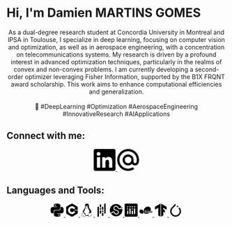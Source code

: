 # Hi, I'm Damien MARTINS GOMES

<p align="center">
  As a dual-degree research student at Concordia University in Montreal and IPSA in Toulouse, I specialize in deep learning, focusing on computer vision and optimization, as well as in aerospace engineering, with a concentration on telecommunications systems. My research is driven by a profound interest in advanced optimization techniques, particularly in the realms of convex and non-convex problems. I am currently developing a second-order optimizer leveraging Fisher Information, supported by the B1X FRQNT award scholarship. This work aims to enhance computational efficiencies and generalization.
  <br><br>
  🚀 #DeepLearning #Optimization #AerospaceEngineering #InnovativeResearch #AIApplications
</p>

## Connect with me:
<p align="center">
  <a href="https://www.linkedin.com/in/damien-martins-gomes/">
    <img src="images/linkedin.svg" alt="LinkedIn" width="50" height="50">
  </a>
  <a href="mailto:damien.martinsgomes@mail.concordia.ca">
    <img src="images/maildotru.svg" alt="Email" width="50" height="50">
  </a>
</p>

## Languages and Tools:
<p align="center">
  <a href="https://python.land">
    <img src="images/python.svg" alt="Python" width="30" height="30">
  </a>
  <a href="https://isocpp.org">
    <img src="images/cplusplus.svg" alt="C++" width="30" height="30">
  </a>
  <a href="https://www.linux.org">
    <img src="images/linux.svg" alt="Linux" width="30" height="30">
  </a>
  <a href="https://pandas.pydata.org">
    <img src="images/pandas.svg" alt="Pandas" width="30" height="30">
  </a>
  <a href="https://scipy.org">
    <img src="images/scipy.svg" alt="SciPy" width="30" height="30">
  </a>
  <a href="https://plotly.com">
    <img src="images/plotly.svg" alt="Plotly" width="30" height="30">
  </a>
  <a href="https://scikit-learn.org/stable/">
    <img src="images/scikitlearn.svg" alt="Scikit-Learn" width="30" height="30">
  </a>
  <a href="https://www.tensorflow.org">
    <img src="images/tensorflow.svg" alt="TensorFlow" width="30" height="30">
  </a>
  <a href="https://pytorch.org">
    <img src="images/pytorch.svg" alt="PyTorch" width="30" height="30">
  </a>
</p>

<!---
Damien3008/Damien3008 is a ✨ special ✨ repository because its `README.md` (this file) appears on your GitHub profile.
You can click the Preview link to take a look at your changes.
--->
